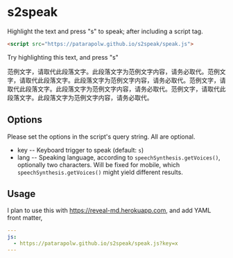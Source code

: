 # s2speak

Highlight the text and press "s" to speak; after including a script tag.

```html
<script src="https://patarapolw.github.io/s2speak/speak.js">
```

Try highlighting this text, and press "s"

范例文字，请取代此段落文字。此段落文字为范例文字内容，请务必取代。范例文字，请取代此段落文字。此段落文字为范例文字内容，请务必取代。范例文字，请取代此段落文字。此段落文字为范例文字内容，请务必取代。范例文字，请取代此段落文字。此段落文字为范例文字内容，请务必取代。

## Options

Please set the options in the script's query string. All are optional.

- key -- Keyboard trigger to speak (default: `s`)
- lang -- Speaking language, according to `speechSynthesis.getVoices()`, optionally two characters. Will be fixed for mobile, which `speechSynthesis.getVoices()` might yield different results.

## Usage

I plan to use this with <https://reveal-md.herokuapp.com>, and add YAML front matter,

```yaml
---
js:
  - https://patarapolw.github.io/s2speak/speak.js?key=x
---
```
